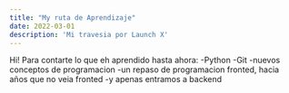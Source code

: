 ```yaml
---
title: "My ruta de Aprendizaje"
date: 2022-03-01
description: 'Mi travesia por Launch X'
---
```


Hi! Para contarte lo que eh aprendido hasta ahora:
-Python
-Git
-nuevos conceptos de programacion
-un repaso de programacion fronted, hacia años que no veia fronted
-y apenas entramos a backend
